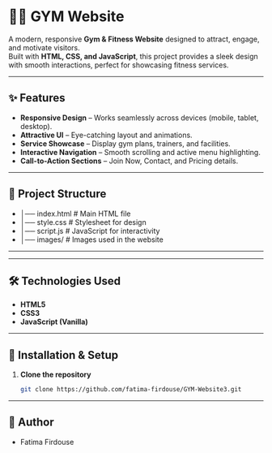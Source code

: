 # 🏋️‍♂️ GYM Website

A modern, responsive **Gym & Fitness Website** designed to attract, engage, and motivate visitors.  
Built with **HTML, CSS, and JavaScript**, this project provides a sleek design with smooth interactions, perfect for showcasing fitness services.

---

## ✨ Features

- **Responsive Design** – Works seamlessly across devices (mobile, tablet, desktop).
- **Attractive UI** – Eye-catching layout and animations.
- **Service Showcase** – Display gym plans, trainers, and facilities.
- **Interactive Navigation** – Smooth scrolling and active menu highlighting.
- **Call-to-Action Sections** – Join Now, Contact, and Pricing details.

---

## 📂 Project Structure
- │── index.html # Main HTML file
- │── style.css # Stylesheet for design
- │── script.js # JavaScript for interactivity
- │── images/ # Images used in the website

---

---

## 🛠️ Technologies Used

- **HTML5**
- **CSS3**
- **JavaScript (Vanilla)**

---

## 🚀 Installation & Setup

1. **Clone the repository**
   ```bash
   git clone https://github.com/fatima-firdouse/GYM-Website3.git
---
## 💼 Author
- Fatima Firdouse
